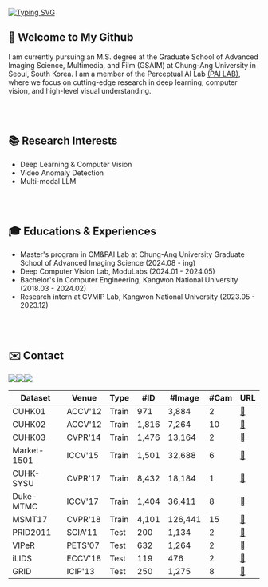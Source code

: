 
[![Typing SVG](https://readme-typing-svg.demolab.com?font=Alkatra&weight=500&size=45&duration=7000&pause=3&color=2388d1&center=false&vCenter=false&repeat=true&width=1000&height=100&lines=Hello+World+🌏+I'm+JuHyun😁)](https://git.io/typing-svg)

## 👋 Welcome to My Github
I am currently pursuing an M.S. degree at the Graduate School of Advanced Imaging Science, Multimedia, and Film (GSAIM) at Chung-Ang University in Seoul, South Korea. I am a member of the Perceptual AI Lab [(PAI LAB)](https://pailab.cau.ac.kr), where we focus on cutting-edge research in deep learning, computer vision, and high-level visual understanding. 

<br>
<br>

## 📚 Research Interests
- Deep Learning & Computer Vision
- Video Anomaly Detection
- Multi-modal LLM

  
<br>
<br>


## 🎓 Educations & Experiences
- Master's program in CM&PAI Lab at Chung-Ang University Graduate School of Advanced Imaging Science (2024.08 - ing)
- Deep Computer Vision Lab, ModuLabs (2024.01 - 2024.05)
- Bachelor's in Computer Engineering, Kangwon National University (2018.03 - 2024.02)
- Research intern at CVMIP Lab, Kangwon National University (2023.05 - 2023.12)


<br>
<br>

## ✉️ Contact 
<div style="display:flex; flex-direction:row;">
    <a href="mailto:ksoark0108@gmail.com">
        <img src="https://img.shields.io/badge/Gmail-EA4335?style=flat-square&logo=Gmail&logoColor=white"> 
    </a>
    <a href="mailto:ksoark0108@naver.com">
        <img src="https://img.shields.io/badge/Naver-037C5A?style=flat-square&logo=Naver&logoColor=white"> 
    </a>
    <a href="https://www.instagram.com/_bigjoo">
        <img src="https://img.shields.io/badge/Instagram-E4405F?style=flat-square&logo=Instagram&logoColor=white"> 
    </a>

</div>
 

<table>
  <thead>
    <tr>
      <th>Dataset</th>
      <th>Venue</th>
      <th>Type</th>
      <th>#ID</th>
      <th>#Image</th>
      <th>#Cam</th>
      <th>URL</th>
    </tr>
  </thead>
  <tbody>
    <tr><td>CUHK01</td><td>ACCV'12</td><td>Train</td><td>971</td><td>3,884</td><td>2</td><td><a href="#">🔗</a></td></tr>
    <tr><td>CUHK02</td><td>ACCV'12</td><td>Train</td><td>1,816</td><td>7,264</td><td>10</td><td><a href="#">🔗</a></td></tr>
    <tr><td>CUHK03</td><td>CVPR'14</td><td>Train</td><td>1,476</td><td>13,164</td><td>2</td><td><a href="#">🔗</a></td></tr>
    <tr><td>Market-1501</td><td>ICCV'15</td><td>Train</td><td>1,501</td><td>32,688</td><td>6</td><td><a href="#">🔗</a></td></tr>
    <tr><td>CUHK-SYSU</td><td>CVPR'17</td><td>Train</td><td>8,432</td><td>18,184</td><td>1</td><td><a href="#">🔗</a></td></tr>
    <tr><td>Duke-MTMC</td><td>ICCV'17</td><td>Train</td><td>1,404</td><td>36,411</td><td>8</td><td><a href="#">🔗</a></td></tr>
    <tr><td>MSMT17</td><td>CVPR'18</td><td>Train</td><td>4,101</td><td>126,441</td><td>15</td><td><a href="#">🔗</a></td></tr>
    <tr><td>PRID2011</td><td>SCIA'11</td><td>Test</td><td>200</td><td>1,134</td><td>2</td><td><a href="#">🔗</a></td></tr>
    <tr><td>VIPeR</td><td>PETS'07</td><td>Test</td><td>632</td><td>1,264</td><td>2</td><td><a href="#">🔗</a></td></tr>
    <tr><td>iLIDS</td><td>ECCV'18</td><td>Test</td><td>119</td><td>476</td><td>2</td><td><a href="#">🔗</a></td></tr>
    <tr><td>GRID</td><td>ICIP'13</td><td>Test</td><td>250</td><td>1,275</td><td>8</td><td><a href="#">🔗</a></td></tr>
  </tbody>
</table>

